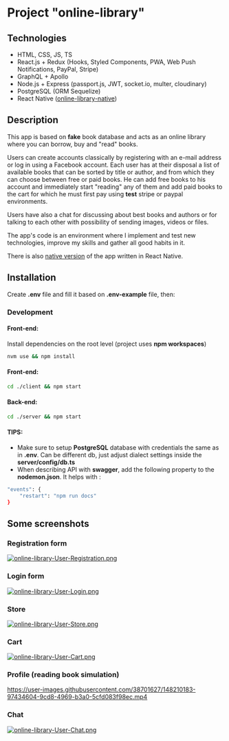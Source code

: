 # Project "online-library"

## Technologies

-  HTML, CSS, JS, TS
-  React.js + Redux (Hooks, Styled Components, PWA, Web Push Notifications, PayPal, Stripe)
-  GraphQL + Apollo
-  Node.js + Express (passport.js, JWT, socket.io, multer, cloudinary)
-  PostgreSQL (ORM Sequelize)
-  React Native ([online-library-native](https://github.com/toxxiczny/online-library-native))

## Description

This app is based on **fake** book database and acts as an online library where you can borrow, buy and "read" books.

Users can create accounts classically by registering with an e-mail address or log in using a Facebook account. Each user has at their disposal a list of available books that can be sorted by title or author, and from which they can choose between free or paid books. He can add free books to his account and immediately start "reading" any of them and add paid books to the cart for which he must first pay using **test** stripe or paypal environments.

Users have also a chat for discussing about best books and authors or for talking to each other with possibility of sending images, videos or files.

The app's code is an environment where I implement and test new technologies, improve my skills and gather all good habits in it.

There is also [native version](https://github.com/toxxiczny/online-library-native) of the app written in React Native.

## Installation

Create **.env** file and fill it based on **.env-example** file, then:

### Development

#### Front-end:

Install dependencies on the root level (project uses **npm workspaces**)

```bash
nvm use && npm install
```

#### Front-end:

```bash
cd ./client && npm start
```

#### Back-end:

```bash
cd ./server && npm start
```

#### TIPS:

-  Make sure to setup **PostgreSQL** database with credentials the same as in **.env**. Can be different db, just adjust dialect settings inside the **server/config/db.ts**
-  When describing API with **swagger**, add the following property to the **nodemon.json**. It helps with :

```bash
"events": {
    "restart": "npm run docs"
}
```

## Some screenshots

### Registration form

[![online-library-User-Registration.png](https://i.postimg.cc/GhnmZTDc/online-library-User-Registration.png)](https://postimg.cc/ThQxbwQS)

### Login form

[![online-library-User-Login.png](https://i.postimg.cc/SR9ZzvQz/online-library-User-Login.png)](https://postimg.cc/MfW0CtQW)

### Store

[![online-library-User-Store.png](https://i.postimg.cc/tJwFxdhW/online-library-User-Store.png)](https://postimg.cc/V09SyCZk)

### Cart

[![online-library-User-Cart.png](https://i.postimg.cc/q7J6gD9W/online-library-User-Cart.png)](https://postimg.cc/qNFv5wBG)

### Profile (reading book simulation)

https://user-images.githubusercontent.com/38701627/148210183-97434604-9cd8-4969-b3a0-5cfd083f98ec.mp4

### Chat

[![online-library-User-Chat.png](https://i.postimg.cc/7YpGDHf9/online-library-User-Chat.png)](https://postimg.cc/PPQrQkbv)
